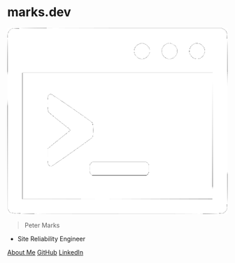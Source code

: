 # marks.dev

![logo](_media/term.png ':size=15%')

> Peter Marks

- Site Reliability Engineer

[About Me](#about-me)
[GitHub](https://github.com/eaglerock1337/)
[LinkedIn](https://www.linkedin.com/in/peter-marks-85120660/)
